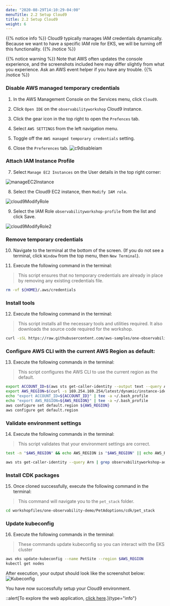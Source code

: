 ```yaml
---
date: "2020-08-29T14:10:29-04:00"
menuTitle: 2.2 Setup Cloud9
title: 2.2 Setup Cloud9
weight: 6
---
```


{{% notice info %}}
Cloud9 typically manages IAM credentials dynamically. Because we want to have a specific IAM role for EKS, we will be turning off this functionality.
{{% /notice %}}

{{% notice warning %}}
Note that AWS often updates the console experience, and the screenshots included here may differ slightly from what you experience. Ask an AWS event helper if you have any trouble.
{{% /notice %}}

### Disable AWS managed temporary credentials
1. In the AWS Management Console on the Services menu, click `Cloud9`.
2. Click `Open IDE` on the `observabilityworkshop` Cloud9 instance.

3. Click the gear icon in the top right to open the `Prefences` tab.
4. Select `AWS SETTINGS` from the left navigation menu.
5. Toggle off the `AWS managed temporary credentials` setting.
6. Close the `Preferences` tab.
![c9disableiam](/images/c9disableiam.png)


### Attach IAM Instance Profile
7. Select `Manage EC2 Instances` on the User details in the top right corner:

![manageEC2Instance](/images/manageec2.png)

8. Select the Cloud9 EC2 instance, then `Modify IAM role`.

![cloud9ModifyRole](/images/cloud9modifyRole.png)

9. Select the IAM Role `observabilityworkshop-profile` from the list and click Save.

![cloud9ModifyRole2](/images/cloud9modifyRole2.png)

### Remove temporary credentials
10. Navigate to the terminal at the bottom of the screen. (If you do not see  a terminal, click `Window` from the top menu, then `New Terminal`).

11. Execute the following command in the terminal:
> This script ensures that no temporary credentials are already in place by removing any existing credentials file. 
```bash
rm -vf ${HOME}/.aws/credentials
```

### Install tools

12. Execute the following command in the terminal:
> This script installs all the necessary tools and utilities required. It also downloads the source code required for the workshop.

```bash
curl -sSL https://raw.githubusercontent.com/aws-samples/one-observability-demo/main/PetAdoptions/envsetup_ee.sh | bash -s stable
```

### Configure AWS CLI with the current AWS Region as default:

13. Execute the following commands in the terminal:

> This script configures the AWS CLI to use the current region as the default.

```bash
export ACCOUNT_ID=$(aws sts get-caller-identity --output text --query Account)
export AWS_REGION=$(curl -s 169.254.169.254/latest/dynamic/instance-identity/document | jq -r '.region')
echo "export ACCOUNT_ID=${ACCOUNT_ID}" | tee -a ~/.bash_profile
echo "export AWS_REGION=${AWS_REGION}" | tee -a ~/.bash_profile
aws configure set default.region ${AWS_REGION}
aws configure get default.region
```

### Validate environment settings

14. Execute the following commands in the terminal:

> This script validates that your environment settings are correct.

```bash
test -n "$AWS_REGION" && echo AWS_REGION is "$AWS_REGION" || echo AWS_REGION is not set

aws sts get-caller-identity --query Arn | grep observabilityworkshop-admin -q && echo "You're good. IAM role IS valid." || echo "IAM role NOT valid. DO NOT PROCEED."
```

### Install CDK packages
15. Once cloned successfully, execute the following command in the terminal:
> This command will navigate you to the `pet_stack` folder.

```bash
cd workshopfiles/one-observability-demo/PetAdoptions/cdk/pet_stack
```

### Update kubeconfig
16. Execute the following commands in the terminal:
> These commands update kubeconfig so you can interact with the EKS cluster

```bash
aws eks update-kubeconfig --name PetSite --region $AWS_REGION            
kubectl get nodes
```

After execution, your output should look like the screenshot below:
![Kubeconfig](/images/eksconfigured.png)

You have now successfully setup your Cloud9 environment.

::alert[To explore the web application, [click here](/installation/not_using_ee/_deploy_app#playaround-with-the-app-optional).]{type="info"}
